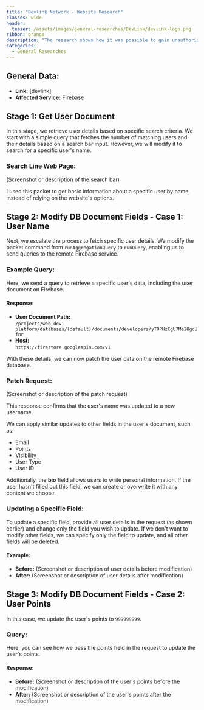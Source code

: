 ```yaml
---
title: "Devlink Network - Website Research"
classes: wide
header:
  teaser: /assets/images/general-researches/DevLink/devlink-logo.png
ribbon: orange
description: "The research shows how it was possible to gain unauthorized access to edit the devlink site's Firebase database and how it can be used to modify user data or gain access to other users' information and alter critical data."
categories:
  - General Researches
---
```


## General Data:
- **Link:** [devlink]
- **Affected Service:** Firebase

## Stage 1: Get User Document
In this stage, we retrieve user details based on specific search criteria. We start with a simple query that fetches the number of matching users and their details based on a search bar input. However, we will modify it to search for a specific user's name.

### Search Line Web Page:
(Screenshot or description of the search bar)

I used this packet to get basic information about a specific user by name, instead of relying on the website's options.

## Stage 2: Modify DB Document Fields - Case 1: User Name
Next, we escalate the process to fetch specific user details. We modify the packet command from `runAggregationQuery` to `runQuery`, enabling us to send queries to the remote Firebase service.

### Example Query:
Here, we send a query to retrieve a specific user's data, including the user document on Firebase.

#### Response:
- **User Document Path:**  
  `/projects/web-dev-platform/databases/(default)/documents/developers/yT0PHzCgU7Me28gcUfnr`
- **Host:**  
  `https://firestore.googleapis.com/v1`

With these details, we can now patch the user data on the remote Firebase database.

### Patch Request:
(Screenshot or description of the patch request)

This response confirms that the user's name was updated to a new username.

We can apply similar updates to other fields in the user's document, such as:
- Email
- Points
- Visibility
- User Type
- User ID

Additionally, the **bio** field allows users to write personal information. If the user hasn't filled out this field, we can create or overwrite it with any content we choose.

### Updating a Specific Field:
To update a specific field, provide all user details in the request (as shown earlier) and change only the field you wish to update. If we don't want to modify other fields, we can specify only the field to update, and all other fields will be deleted.

#### Example:
- **Before:**
  (Screenshot or description of user details before modification)
- **After:**
  (Screenshot or description of user details after modification)

## Stage 3: Modify DB Document Fields - Case 2: User Points
In this case, we update the user's points to `999999999`.

### Query:
Here, you can see how we pass the points field in the request to update the user's points.

#### Response:
- **Before:**
  (Screenshot or description of the user's points before the modification)
- **After:**
  (Screenshot or description of the user's points after the modification)

